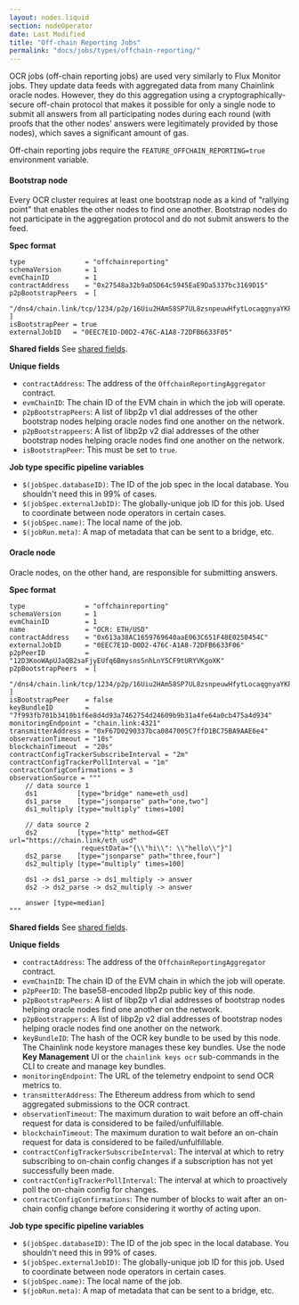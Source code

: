 ```yaml
---
layout: nodes.liquid
section: nodeOperator
date: Last Modified
title: "Off-chain Reporting Jobs"
permalink: "docs/jobs/types/offchain-reporting/"
---
```


OCR jobs (off-chain reporting jobs) are used very similarly to Flux Monitor jobs. They update data feeds with aggregated data from many Chainlink oracle nodes. However, they do this aggregation using a cryptographically-secure off-chain protocol that makes it possible for only a single node to submit all answers from all participating nodes during each round (with proofs that the other nodes' answers were legitimately provided by those nodes), which saves a significant amount of gas.

Off-chain reporting jobs require the `FEATURE_OFFCHAIN_REPORTING=true` environment variable.

#### Bootstrap node

Every OCR cluster requires at least one bootstrap node as a kind of "rallying point" that enables the other nodes to find one another. Bootstrap nodes do not participate in the aggregation protocol and do not submit answers to the feed.

**Spec format**

```jpv2
type               = "offchainreporting"
schemaVersion      = 1
evmChainID         = 1
contractAddress    = "0x27548a32b9aD5D64c5945EaE9Da5337bc3169D15"
p2pBootstrapPeers  = [
    "/dns4/chain.link/tcp/1234/p2p/16Uiu2HAm58SP7UL8zsnpeuwHfytLocaqgnyaYKP8wu7qRdrixLju",
]
isBootstrapPeer = true
externalJobID   = "0EEC7E1D-D0D2-476C-A1A8-72DFB6633F05"
```

**Shared fields**
See [shared fields](/docs/jobs/#shared-fields).

**Unique fields**

- `contractAddress`: The address of the `OffchainReportingAggregator` contract.
- `evmChainID`: The chain ID of the EVM chain in which the job will operate.
- `p2pBootstrapPeers`: A list of libp2p v1 dial addresses of the other bootstrap nodes helping oracle nodes find one another on the network.
- `p2pBootstrappeers`: A list of libp2p v2 dial addresses of the other bootstrap nodes helping oracle nodes find one another on the network.
- `isBootstrapPeer`: This must be set to `true`.

**Job type specific pipeline variables**

- `$(jobSpec.databaseID)`: The ID of the job spec in the local database. You shouldn't need this in 99% of cases.
- `$(jobSpec.externalJobID)`: The globally-unique job ID for this job. Used to coordinate between node operators in certain cases.
- `$(jobSpec.name)`: The local name of the job.
- `$(jobRun.meta)`: A map of metadata that can be sent to a bridge, etc.

#### Oracle node

Oracle nodes, on the other hand, are responsible for submitting answers.

**Spec format**

```jpv2
type               = "offchainreporting"
schemaVersion      = 1
evmChainID         = 1
name               = "OCR: ETH/USD"
contractAddress    = "0x613a38AC1659769640aaE063C651F48E0250454C"
externalJobID      = "0EEC7E1D-D0D2-476C-A1A8-72DFB6633F06"
p2pPeerID          = "12D3KooWApUJaQB2saFjyEUfq6BmysnsSnhLnY5CF9tURYVKgoXK"
p2pBootstrapPeers  = [
    "/dns4/chain.link/tcp/1234/p2p/16Uiu2HAm58SP7UL8zsnpeuwHfytLocaqgnyaYKP8wu7qRdrixLju",
]
isBootstrapPeer    = false
keyBundleID        = "7f993fb701b3410b1f6e8d4d93a7462754d24609b9b31a4fe64a0cb475a4d934"
monitoringEndpoint = "chain.link:4321"
transmitterAddress = "0xF67D0290337bca0847005C7ffD1BC75BA9AAE6e4"
observationTimeout = "10s"
blockchainTimeout  = "20s"
contractConfigTrackerSubscribeInterval = "2m"
contractConfigTrackerPollInterval = "1m"
contractConfigConfirmations = 3
observationSource = """
    // data source 1
    ds1          [type="bridge" name=eth_usd]
    ds1_parse    [type="jsonparse" path="one,two"]
    ds1_multiply [type="multiply" times=100]

    // data source 2
    ds2          [type="http" method=GET url="https://chain.link/eth_usd"
                  requestData="{\\"hi\\": \\"hello\\"}"]
    ds2_parse    [type="jsonparse" path="three,four"]
    ds2_multiply [type="multiply" times=100]

    ds1 -> ds1_parse -> ds1_multiply -> answer
    ds2 -> ds2_parse -> ds2_multiply -> answer

    answer [type=median]
"""
```

**Shared fields**
See [shared fields](/docs/jobs/#shared-fields).

**Unique fields**

- `contractAddress`: The address of the `OffchainReportingAggregator` contract.
- `evmChainID`: The chain ID of the EVM chain in which the job will operate.
- `p2pPeerID`: The base58-encoded libp2p public key of this node.
- `p2pBootstrapPeers`: A list of libp2p v1 dial addresses of bootstrap nodes helping oracle nodes find one another on the network.
- `p2pBootstrappers`: A list of libp2p v2 dial addresses of bootstrap nodes helping oracle nodes find one another on the network.
- `keyBundleID`: The hash of the OCR key bundle to be used by this node. The Chainlink node keystore manages these key bundles. Use the node **Key Management** UI or the `chainlink keys ocr` sub-commands in the CLI to create and manage key bundles.
- `monitoringEndpoint`: The URL of the telemetry endpoint to send OCR metrics to.
- `transmitterAddress`: The Ethereum address from which to send aggregated submissions to the OCR contract.
- `observationTimeout`: The maximum duration to wait before an off-chain request for data is considered to be failed/unfulfillable.
- `blockchainTimeout`: The maximum duration to wait before an on-chain request for data is considered to be failed/unfulfillable.
- `contractConfigTrackerSubscribeInterval`: The interval at which to retry subscribing to on-chain config changes if a subscription has not yet successfully been made.
- `contractConfigTrackerPollInterval`: The interval at which to proactively poll the on-chain config for changes.
- `contractConfigConfirmations`: The number of blocks to wait after an on-chain config change before considering it worthy of acting upon.

**Job type specific pipeline variables**

- `$(jobSpec.databaseID)`: The ID of the job spec in the local database. You shouldn't need this in 99% of cases.
- `$(jobSpec.externalJobID)`: The globally-unique job ID for this job. Used to coordinate between node operators in certain cases.
- `$(jobSpec.name)`: The local name of the job.
- `$(jobRun.meta)`: A map of metadata that can be sent to a bridge, etc.
